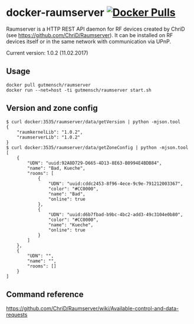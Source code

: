 # docker-raumserver [![Docker Pulls](https://img.shields.io/docker/pulls/gutmensch/raumserver.svg)](https://registry.hub.docker.com/u/gutmensch/raumserver/)

Raumserver is a HTTP REST API daemon for RF devices created by ChriD (see https://github.com/ChriD/Raumserver). It can be installed on RF devices itself or in the same network with communication via UPnP.

Current version: 1.0.2 (11.02.2017)

## Usage
```
docker pull gutmensch/raumserver
docker run --net=host -ti gutmensch/raumserver start.sh
```

## Version and zone config
```
$ curl docker:3535/raumserver/data/getVersion | python -mjson.tool
{
    "raumkernelLib": "1.0.2",
    "raumserverLib": "1.0.2"
}
$ curl docker:3535/raumserver/data/getZoneConfig | python -mjson.tool
[
    {
        "UDN": "uuid:92A8D729-D665-4D13-8E63-B0994E4BDB84",
        "name": "Bad, Kueche",
        "rooms": [
            {
                "UDN": "uuid:cddc2453-8f96-4ece-9c9e-791212003367",
                "color": "#CC0000",
                "name": "Bad",
                "online": true
            },
            {
                "UDN": "uuid:d6b7fbad-b9bc-4bc2-add3-49c3104e0b80",
                "color": "#CC0000",
                "name": "Kueche",
                "online": true
            }
        ]
    },
    {
        "UDN": "",
        "name": "",
        "rooms": []
    }
]
```

## Command reference
https://github.com/ChriD/Raumserver/wiki/Available-control-and-data-requests
